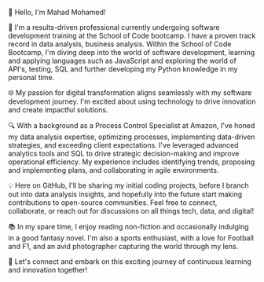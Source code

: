 👋 Hello, I'm Mahad Mohamed!

🚀 I'm a results-driven professional currently undergoing software development training at the School of Code bootcamp. I have a proven track record in data analysis, business analysis. Within the School of Code Bootcamp, I'm diving deep into the world of software development, learning and applying languages such as JavaScript and exploring the world of API's, testing, SQL and further developing my Python knowledge in my personal time.

🌐 My passion for digital transformation aligns seamlessly with my software development journey. I'm excited about using technology to drive innovation and create impactful solutions.

🔍 With a background as a Process Control Specialist at Amazon, I've honed my data analysis expertise, optimizing processes, implementing data-driven strategies, and exceeding client expectations. I've leveraged advanced analytics tools and SQL to drive strategic decision-making and improve operational efficiency. My experience includes identifying trends, proposing and implementing plans, and collaborating in agile environments.

💡 Here on GitHub, I'll be sharing my initial coding projects, before I branch out into data analysis insights, and hopefully into the future start making contributions to open-source communities. Feel free to connect, collaborate, or reach out for discussions on all things tech, data, and digital!

📚 In my spare time, I enjoy reading non-fiction and occasionally indulging in a good fantasy novel. I'm also a sports enthusiast, with a love for Football and F1, and an avid photographer capturing the world through my lens.

🌟 Let's connect and embark on this exciting journey of continuous learning and innovation together!
